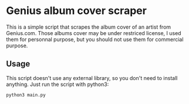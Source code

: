 # Genius album cover scraper

This is a simple script that scrapes the album cover of an artist from Genius.com.
Those albums cover may be under restriced license, I used them for personnal purpose, but you should not use them for commercial purpose.

## Usage
This script doesn't use any external library, so you don't need to install anything. Just run the script with python3:
```bash
python3 main.py 
```
